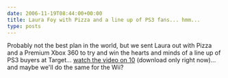 ```yaml
---
date: 2006-11-19T08:44:00+00:00
title: Laura Foy with Pizza and a line up of PS3 fans... hmm...
type: posts
---
```

Probably not the best plan in the world, but we sent Laura out with Pizza and a Premium Xbox 360 to try and win the hearts and minds of a line up of PS3 buyers at Target... [watch the video on 10](http://on10.net/Blogs/laura/ps3-is-launching-and-lines-are-forming-well-this-i-just-have-to-see/) (download only right now)... and maybe we'll do the same for the Wii?
